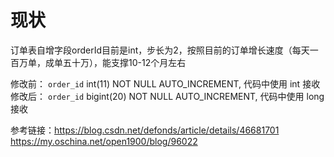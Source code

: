 
# 现状
订单表自增字段orderId目前是int，步长为2，按照目前的订单增长速度（每天一百万单，成单五十万），能支撑10-12个月左右

修改前：  `order_id` int(11) NOT NULL AUTO_INCREMENT,       代码中使用 int 接收
修改后：  `order_id` bigint(20) NOT NULL AUTO_INCREMENT,    代码中使用 long 接收

参考链接：https://blog.csdn.net/defonds/article/details/46681701
https://my.oschina.net/open1900/blog/96022


